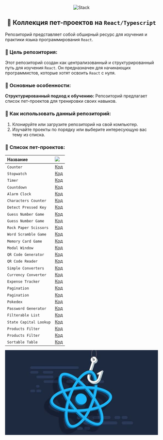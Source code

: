 <p align="center">
  <img src="https://skillicons.dev/icons?i=html,css,scss,tailwind,typescript,react,next,vite"  alt="Stack"/>
</p>

<h2 align="center">👋 Коллекция пет-проектов на <code>React/Typescript</code></h2>

Репозиторий представляет собой обширный ресурс для изучения и практики языка программирования `React`.

### 🚀 **Цель репозитория:**

Этот репозиторий создан как централизованный и структурированный путь для изучения `React`. Он предназначен для
начинающих программистов, которые хотят освоить `React` с нуля.

### 🚀 **Основные особенности:**

**Структурированный подход к обучению:** Репозиторий предлагает список пет-проектов для тренировки своих навыков.

### 🚀 **Как использовать данный репозиторий:**

1. Клонируйте или загрузите репозиторий на свой компьютер.
2. Изучайте проекты по порядку или выберите интересующую вас тему из списка.

### 🚀 **Список пет-проектов:**

| Название               | <img width='30' src="https://skillicons.dev/icons?i=github" /> |
|:-----------------------|:---------------------------------------------------------------|
| `Counter`              | [Код](projects/01-counter)                                     |
| `Stopwatch`            | [Код](projects/02-stopwatch)                                   |
| `Timer`                | [Код](projects/03-timer)                                       |
| `Countdown`            | [Код](projects/04-countdown)                                   |
| `Alarm Clock`          | [Код](projects/05-alarm-clock)                                 |
| `Characters Counter`   | [Код](projects/06-characters-counter)                          |
| `Detect Pressed Key`   | [Код](projects/07-detect-pressed-key)                          |
| `Guess Number Game`    | [Код](projects/08-guess-number)                                |
| `Guess Number Game`    | [Код](projects/09-guess-number)                                |
| `Rock Paper Scissors`  | [Код](projects/10-rock-paper-scissor)                          |
| `Word Scramble Game`   | [Код](projects/11-word-scramble-game)                          |
| `Memory Card Game`     | [Код](projects/12-memory-card)                                 |
| `Modal Window`         | [Код](projects/13-modal-window)                                |
| `QR Code Generator`    | [Код](projects/14-qr-code-generator)                           |
| `QR Code Reader`       | [Код](projects/15-qr-code-reader)                              |
| `Simple Converters`    | [Код](projects/16-simple-converters)                           |
| `Currency Converter`   | [Код](projects/17-currency-converter)                          |
| `Expense Tracker`      | [Код](projects/18-expense-tracker)                             |
| `Pagination`           | [Код](projects/19-pagination)                                  |
| `Pagination`           | [Код](projects/20-pagination)                                  |
| `Pokedex`              | [Код](projects/21-pokedex)                                     |
| `Password Generator`   | [Код](projects/22-password-generator)                          |
| `Filterable List`      | [Код](projects/23-filterable-list)                             |
| `State Capital Lookup` | [Код](projects/24-state-capital-lookup)                        |
| `Products Filter`      | [Код](projects/25-filter-products)                             |
| `Products Filter`      | [Код](projects/26-filter-products)                             |
| `Sortable Table`       | [Код](projects/27-sortable-table)                              |

![Превью](preview.jpg)
